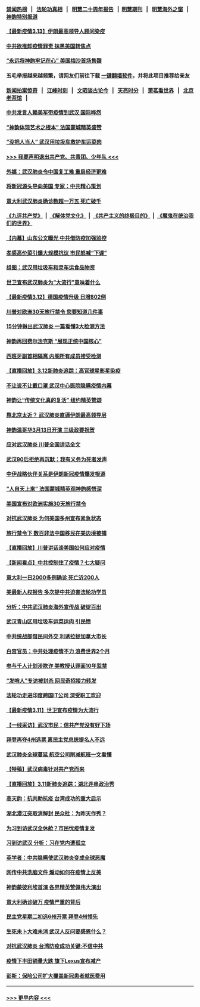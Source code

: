 #### [禁闻热榜](热点新闻.md?=0)  &nbsp;&nbsp;|&nbsp;&nbsp; [法轮功真相](https://github.com/gfw-breaker/truth/blob/master/README.md?=0) &nbsp;&nbsp;|&nbsp;&nbsp; [明慧二十周年报告](https://github.com/gfw-breaker/mh-reports/blob/master/README.md?=0) &nbsp;&nbsp;|&nbsp;&nbsp;[明慧期刊](https://github.com/gfw-breaker/mh-qikan) &nbsp;&nbsp;|&nbsp;&nbsp; [明慧海外之窗](https://github.com/gfw-breaker/mh-news/blob/master/README.md?=0) &nbsp;&nbsp;|&nbsp;&nbsp; [神韵特别报道](https://github.com/gfw-breaker/mh-news/blob/master/shenyun.md?=0)
#### [【最新疫情3.13】伊朗最高领导人顾问染疫](../pages/nf4514/n11936755.md?t=03132002) 
#### [中共欲推卸疫情罪责 抹黑美国转焦点](../pages/nf4514/n11937702.md?t=03132002) 
#### [“永远将神韵牢记在心” 美国梅沙首场售罄](../pages/nf4514/n11937517.md?t=03132002) 
#### 五毛举报越来越频繁，请网友们前往下载 [一键翻墙软件](https://github.com/gfw-breaker/ssr-accounts)，并将此项目推荐给亲友
#### [新闻拍案惊奇](https://github.com/gfw-breaker/banned-news/blob/master/pages/link4.md) &nbsp;&nbsp;|&nbsp;&nbsp; [江峰时刻](https://github.com/gfw-breaker/banned-news/blob/master/pages/link4.md) &nbsp;&nbsp;|&nbsp;&nbsp; [文昭谈古论今](https://github.com/gfw-breaker/banned-news/blob/master/pages/link4.md) &nbsp;&nbsp;|&nbsp;&nbsp; [天亮时分](https://github.com/gfw-breaker/banned-news/blob/master/pages/link4.md) &nbsp;&nbsp;|&nbsp;&nbsp; [萧茗看世界](https://github.com/gfw-breaker/banned-news/blob/master/pages/link4.md) &nbsp;&nbsp;|&nbsp;&nbsp; [北京老茶馆](https://github.com/gfw-breaker/banned-news/blob/master/pages/link4.md) &nbsp;&nbsp;|&nbsp;&nbsp; 
#### [中共发言人赖美军带疫情到武汉 国际哗然](../pages/nf4514/n11936484.md?t=03132002) 
#### [“神韵体现艺术之根本” 法国蒙城精英盛赞](../pages/nf4514/n11937066.md?t=03132002) 
#### [“没把人当人” 武汉用垃圾车救护车运菜肉](../pages/nf4514/n11936647.md?t=03132002) 
#### [>>> 我要声明退出共产党、共青团、少年队 <<<](https://github.com/begood0513/goodnews/blob/master/quit/letter.md) 
#### [外媒：武汉肺炎令中国复工难 重启经济更难](../pages/nf4514/n11936267.md?t=03132002) 
#### [将新冠源头导向美国 专家：中共精心策划](../pages/nf4514/n11936432.md?t=03132002) 
#### [意大利武汉肺炎确诊数超一万五 死亡破千](../pages/nf4514/n11936332.md?t=03132002) 
#### [《九评共产党》](https://github.com/begood0513/9ping.md/blob/master/README.md) &nbsp;|&nbsp; [《解体党文化》](../../../../jtdwh.md/blob/master/README.md)  &nbsp;|&nbsp; [《共产主义的终极目的》](../../../../gczydzjmd.md/blob/master/README.md) &nbsp;|&nbsp; [《魔鬼在统治我们的世界》](../../../../mgztzwmdsj.md/blob/master/README.md) 
#### [【内幕】山东公文曝光 中共借防疫加强监控](../pages/nf4514/n11934303.md?t=03132002) 
#### [孝感高价菜引爆大规模抗议 市民怒喊“下课”](../pages/nf4514/n11936264.md?t=03132002) 
#### [组图：武汉用垃圾车和灵车运食品物资](../pages/nf4514/n11935329.md?t=03132002) 
#### [世卫宣布武汉肺炎为“大流行”意味着什么](../pages/nf4514/n11935933.md?t=03132002) 
#### [【最新疫情3.12】德国疫情升级 日增802例](../pages/nf4514/n11933628.md?t=03132002) 
#### [川普对欧洲30天旅行禁令 您要知道几件事](../pages/nf4514/n11935870.md?t=03132002) 
#### [15分钟揪出武汉肺炎 一篇看懂3大检测方法](../pages/nf4514/n11933731.md?t=03132002) 
#### [神韵再回费尔法克斯 “展现正统中国核心”](../pages/nf4514/n11932754.md?t=03132002) 
#### [西班牙副首相隔离 内阁所有成员接受检测](../pages/nf4514/n11935473.md?t=03132002) 
#### [【直播回放】3.12新肺炎追踪：高官球星影星染疫](../pages/nf4514/n11935368.md?t=03132002) 
#### [不让说不让戴口罩 武汉中心医院隐瞒疫情内幕](../pages/nf4514/n11934980.md?t=03132002) 
#### [神韵让“传统文化真的复活” 纽约精英赞颂](../pages/nf4514/n11935011.md?t=03132002) 
#### [靠北京太近？ 武汉肺炎直逼伊朗最高领导层](../pages/nf4514/n11933475.md?t=03132002) 
#### [神韵温哥华3月13日开演 三级政要祝贺](../pages/nf4514/n11933782.md?t=03132002) 
#### [应对武汉肺炎 川普全国讲话全文](../pages/nf4514/n11934150.md?t=03132002) 
#### [武汉90后拒绝再沉默：我有义务为死者发声](../pages/nf4514/n11934044.md?t=03132002) 
#### [中伊战略伙伴关系是伊朗新冠疫情爆发根源](../pages/nf4514/n11933637.md?t=03132002) 
#### [“人自天上来” 法国蒙城精英观神韵感悟深](../pages/nf4514/n11933874.md?t=03132002) 
#### [美国宣布对欧洲实施30天旅行禁令](../pages/nf4514/n11933815.md?t=03132002) 
#### [对抗武汉肺炎 为何美国多州宣布紧急状态](../pages/nf4514/n11933167.md?t=03132002) 
#### [旅行禁令下 数百非法中国移民在美边境被捕](../pages/nf4514/n11933581.md?t=03132002) 
#### [【直播回放】川普讲话谈美国如何应对疫情](../pages/nf4514/n11933533.md?t=03132002) 
#### [【新闻看点】中共控制住了疫情？七大疑问](../pages/nf4514/n11933407.md?t=03132002) 
#### [意大利一日2000多例确诊 死亡近200人](../pages/nf4514/n11933484.md?t=03132002) 
#### [美最新人权报告 多次提中共迫害法轮功学员](../pages/nf4514/n11933487.md?t=03132002) 
#### [分析：中共武汉肺炎海外宣传战 破绽百出](../pages/nf4514/n11933338.md?t=03132002) 
#### [武汉青山区用垃圾车运菜运肉 引民愤](../pages/nf4514/n11933129.md?t=03132002) 
#### [中共统战部借民间外交 利诱拉拢加拿大市长](../pages/nf4514/n11930745.md?t=03132002) 
#### [白宫官员：中共处理疫情不力 浪费世界2个月](../pages/nf4514/n11932744.md?t=03132002) 
#### [参与千人计划涉欺诈 美教授认罪面10年监禁](../pages/nf4514/n11932927.md?t=03132002) 
#### [“发哨人”专访被封杀 网民奇招接力转发](../pages/nf4514/n11932830.md?t=03132002) 
#### [法轮功走进印度跨国IT公司 深受职工欢迎](../pages/nf4514/n11932395.md?t=03132002) 
#### [【最新疫情3.11】世卫宣布疫情为大流行](../pages/nf4514/n11931046.md?t=03132002) 
#### [【一线采访】武汉市民：信共产党没有好下场](../pages/nf4514/n11932623.md?t=03132002) 
#### [拜登再夺4州选票 离民主党总统提名人不远](../pages/nf4514/n11932668.md?t=03132002) 
#### [武汉肺炎全球蔓延 航空公司削减航班一文看懂](../pages/nf4514/n11927605.md?t=03132002) 
#### [【特稿】武汉病毒针对共产党而来](../pages/nf4514/n11928818.md?t=03132002) 
#### [【直播回放】3.11新肺炎追踪：湖北连串政治秀](../pages/nf4514/n11932373.md?t=03132002) 
#### [高天韵：抗共助抗疫 台湾成功的重大启示](../pages/nf4514/n11929297.md?t=03132002) 
#### [湖北潜江突取消解封 民众批：为昨天作秀？](../pages/nf4514/n11931718.md?t=03132002) 
#### [为习到访武汉全休舱？市民忧疫情复发](../pages/nf4514/n11932065.md?t=03132002) 
#### [习到访武汉 分析：习在党内遭孤立](../pages/nf4514/n11927475.md?t=03132002) 
#### [英学者：中共隐瞒使武汉肺炎变成全球恶魔](../pages/nf4514/n11930463.md?t=03132002) 
#### [网传中共洗脑文件 煽动如何在疫情上反美](../pages/nf4514/n11930766.md?t=03132002) 
#### [神韵蒙彼利埃首演 各界精英赞佩伟大演出](../pages/nf4514/n11931291.md?t=03132002) 
#### [意大利确诊破万 疫情严重的背后](../pages/nf4514/n11929614.md?t=03132002) 
#### [民主党星期二初选6州开票 拜登4州领先](../pages/nf4514/n11931114.md?t=03132002) 
#### [生死未卜大难未消 武汉人反问要感恩什么？](../pages/nf4514/n11930315.md?t=03132002) 
#### [对抗武汉肺炎 台湾防疫成功关键:不信中共](../pages/nf4514/n11930955.md?t=03132002) 
#### [疫情下丰田销量大跌 旗下Lexus宣布减产](../pages/nf4514/n11930956.md?t=03132002) 
#### [彭斯：保险公司扩大覆盖新冠患者就医费用](../pages/nf4514/n11930726.md?t=03132002) 

----
#### [ >>> 更早内容 <<< ](../indexes/nf4514-earlier.md)
